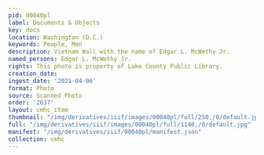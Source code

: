 ```yaml
---
pid: 00040pl
label: Documents & Objects
key: docs
location: Washington (D.C.)
keywords: People, Men
description: Vietnam Wall with the name of Edgar L. McWethy Jr.
named_persons: Edgar L. McWethy Jr.
rights: This photo is property of Lake County Public Library.
creation_date: 
ingest_date: '2021-04-06'
format: Photo
source: Scanned Photo
order: '2637'
layout: cmhc_item
thumbnail: "/img/derivatives/iiif/images/00040pl/full/250,/0/default.jpg"
full: "/img/derivatives/iiif/images/00040pl/full/1140,/0/default.jpg"
manifest: "/img/derivatives/iiif/00040pl/manifest.json"
collection: cmhc
---
```


